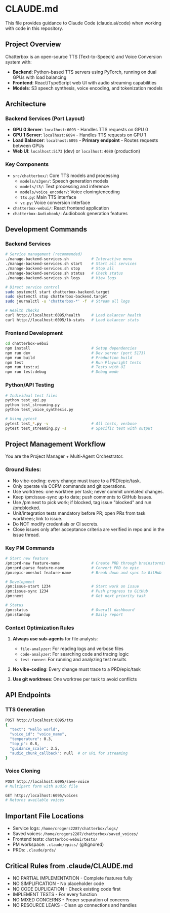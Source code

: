 # CLAUDE.md

This file provides guidance to Claude Code (claude.ai/code) when working with code in this repository.

## Project Overview

Chatterbox is an open-source TTS (Text-to-Speech) and Voice Conversion system with:
- **Backend**: Python-based TTS servers using PyTorch, running on dual GPUs with load balancing
- **Frontend**: React/TypeScript web UI with audio streaming capabilities
- **Models**: S3 speech synthesis, voice encoding, and tokenization models

## Architecture

### Backend Services (Port Layout)
- **GPU 0 Server**: `localhost:6093` - Handles TTS requests on GPU 0
- **GPU 1 Server**: `localhost:6094` - Handles TTS requests on GPU 1  
- **Load Balancer**: `localhost:6095` - **Primary endpoint** - Routes requests between GPUs
- **Web UI**: `localhost:5173` (dev) or `localhost:4080` (production)

### Key Components
- `src/chatterbox/`: Core TTS models and processing
  - `models/s3gen/`: Speech generation models
  - `models/t3/`: Text processing and inference
  - `models/voice_encoder/`: Voice cloning/encoding
  - `tts.py`: Main TTS interface
  - `vc.py`: Voice conversion interface
- `chatterbox-webui/`: React frontend application
- `chatterbox-Audiobook/`: Audiobook generation features

## Development Commands

### Backend Services
```bash
# Service management (recommended)
./manage-backend-services.sh          # Interactive menu
./manage-backend-services.sh start    # Start all services
./manage-backend-services.sh stop     # Stop all
./manage-backend-services.sh status   # Check status
./manage-backend-services.sh logs     # View logs

# Direct service control
sudo systemctl start chatterbox-backend.target
sudo systemctl stop chatterbox-backend.target
sudo journalctl -u 'chatterbox-*' -f  # Stream all logs

# Health checks
curl http://localhost:6095/health     # Load balancer health
curl http://localhost:6095/lb-stats   # Load balancer stats
```

### Frontend Development
```bash
cd chatterbox-webui
npm install                           # Setup dependencies
npm run dev                           # Dev server (port 5173)
npm run build                         # Production build
npm test                              # Run Playwright tests
npm run test:ui                       # Tests with UI
npm run test:debug                    # Debug mode
```

### Python/API Testing
```bash
# Individual test files
python test_api.py
python test_streaming.py
python test_voice_synthesis.py

# Using pytest
pytest test_*.py -v                   # All tests, verbose
pytest test_streaming.py -s           # Specific test with output
```

## Project Management Workflow

You are the Project Manager + Multi-Agent Orchestrator.

### Ground Rules:
- No vibe-coding: every change must trace to a PRD/epic/task.
- Only operate via CCPM commands and git operations.
- Use worktrees: one worktree per task; never commit unrelated changes.
- Keep /pm:issue-sync up to date; push comments to GitHub Issues.
- Use /pm:next to pick work; if blocked, tag issue "blocked" and run /pm:blocked.
- Unit/integration tests mandatory before PR; open PRs from task worktrees; link to issue.
- Do NOT modify credentials or CI secrets.
- Close issues only after acceptance criteria are verified in repo and in the issue thread.

### Key PM Commands
```bash
# Start new feature
/pm:prd-new feature-name              # Create PRD through brainstorming
/pm:prd-parse feature-name            # Convert PRD to epic
/pm:epic-oneshot feature-name         # Break down and sync to GitHub

# Development
/pm:issue-start 1234                  # Start work on issue
/pm:issue-sync 1234                   # Push progress to GitHub
/pm:next                              # Get next priority task

# Status
/pm:status                            # Overall dashboard
/pm:standup                           # Daily report
```

### Context Optimization Rules
1. **Always use sub-agents** for file analysis:
   - `file-analyzer`: For reading logs and verbose files
   - `code-analyzer`: For searching code and tracing logic
   - `test-runner`: For running and analyzing test results

2. **No vibe-coding**: Every change must trace to a PRD/epic/task

3. **Use git worktrees**: One worktree per task to avoid conflicts

## API Endpoints

### TTS Generation
```bash
POST http://localhost:6095/tts
{
  "text": "Hello world",
  "voice_id": "voice_name",
  "temperature": 0.3,
  "top_p": 0.8,
  "guidance_scale": 3.5,
  "audio_chunk_callback": null  # or URL for streaming
}
```

### Voice Cloning
```bash
POST http://localhost:6095/save-voice
# Multipart form with audio file

GET http://localhost:6095/voices
# Returns available voices
```

## Important File Locations
- Service logs: `/home/crogers2287/chatterbox/logs/`
- Saved voices: `/home/crogers2287/chatterbox/saved_voices/`
- Frontend tests: `chatterbox-webui/tests/`
- PM workspace: `.claude/epics/` (gitignored)
- PRDs: `.claude/prds/`

## Critical Rules from .claude/CLAUDE.md
- NO PARTIAL IMPLEMENTATION - Complete features fully
- NO SIMPLIFICATION - No placeholder code
- NO CODE DUPLICATION - Check existing code first  
- IMPLEMENT TESTS - For every function
- NO MIXED CONCERNS - Proper separation of concerns
- NO RESOURCE LEAKS - Clean up connections and handles